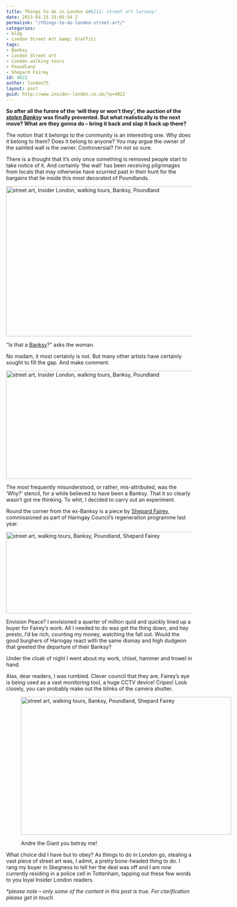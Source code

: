 ```yaml
---
title: Things to do in London &#8211; street art larceny!
date: 2013-03-25 15:05:54 Z
permalink: "/things-to-do-london-street-art/"
categories:
- blog
- London Street Art &amp; Graffiti
tags:
- Banksy
- London Street art
- London walking tours
- Poundland
- Shepard Fairey
id: 4822
author: london75
layout: post
guid: http://www.insider-london.co.uk/?p=4822
---
```


**So after all the furore of the ‘will they or won’t they’, the auction of the _[stolen Banksy](http://www.independent.co.uk/arts-entertainment/art/news/arts-council-unable-to-prevent-banksy-poundland-mural-from-being-sold-overseas-8503155.html "stolen Banksy")_ was finally prevented. But what realistically is the next move? What are they gonna do &#8211; bring it back and slap it back up there?**

The notion that it belongs to the community is an interesting one. Why does it belong to them? Does it belong to anyone? You may argue the owner of the sainted wall is the owner. Controversial? I’m not so sure.

There is a thought that it’s only once something is removed people start to take notice of it. And certainly ‘the wall’ has been receiving pilgrimages from locals that may otherwise have scurried past in their hunt for the bargains that lie inside this most decorated of Poundlands.

<a href="http://www.insider-london.co.uk/blog/2013/03/25/things-to-do-london-street-art/is-that-banksy/" rel="attachment wp-att-4824"><img class="alignnone size-full wp-image-4824" src="/wp-content/uploads/2013/03/is-that-banksy.jpg" alt="street art, Insider London, walking tours, Banksy, Poundland" width="569" height="406" /></a>

&#8220;Is that a [Banksy](http://www.banksy.co.uk/ "Banksy")?&#8221; asks the woman.

No madam, it most certainly is not. But many other artists have certainly sought to fill the gap. And make comment.

<a href="http://www.insider-london.co.uk/blog/2013/03/25/things-to-do-london-street-art/messy-wall/" rel="attachment wp-att-4835"><img class="alignnone size-full wp-image-4835" src="/wp-content/uploads/2013/03/messy-wall.jpg" alt="street art, Insider London, walking tours, Banksy, Poundland" width="569" height="292" /></a>

The most frequently misunderstood, or rather, mis-attributed, was the &#8216;Why?&#8217; stencil, for a while believed to have been a Banksy. That it so clearly wasn&#8217;t got me thinking. To whit, I decided to carry out an experiment.

Round the corner from the ex-Banksy is a piece by [Shepard Fairey](http://www.obeygiant.com/ "Shepard Fairey"), commissioned as part of Haringay Council&#8217;s regeneration programme last year.

<a href="http://www.insider-london.co.uk/blog/2013/03/25/things-to-do-london-street-art/all-seeing-eye/" rel="attachment wp-att-4857"><img class="alignnone size-full wp-image-4857" src="/wp-content/uploads/2013/03/all-seeing-eye.jpg" alt="street art, walking tours, Banksy, Poundland, Shepard Fairey" width="569" height="220" /></a>

Envision Peace? I envisioned a quarter of million quid and quickly lined up a buyer for Fairey&#8217;s work. All I needed to do was get the thing down, and hey presto, I&#8217;d be rich, counting my money, watching the fall out. Would the good burghers of Haringay react with the same dismay and high dudgeon that greeted the departure of their Banksy?

Under the cloak of night I went about my work, chisel, hammer and trowel in hand.

Alas, dear readers, I was rumbled. Clever council that they are, Fairey&#8217;s eye is being used as a vast monitoring tool, a huge CCTV device! Cripes! Look closely, you can probably make out the blinks of the camera shutter.<figure id="attachment_4864" style="width: 569px" class="wp-caption alignnone">

<a href="http://www.insider-london.co.uk/blog/2013/03/25/things-to-do-london-street-art/close-up/" rel="attachment wp-att-4864"><img class="size-full wp-image-4864 " src="/wp-content/uploads/2013/03/close-up.jpg" alt="street art, walking tours, Banksy, Poundland, Shepard Fairey" width="569" height="373" /></a><figcaption class="wp-caption-text">Andre the Giant you betray me!</figcaption></figure>

What choice did I have but to obey? As things to do in London go, stealing a vast piece of street art was, I admit, a pretty bone-headed thing to do. I rang my buyer in Skegness to tell her the deal was off and I am now currently residing in a police cell in Tottenham, tapping out these few words to you loyal Insider London readers.

_*please note &#8211; only some of the content in this post is true. For clarification please get in touch._
